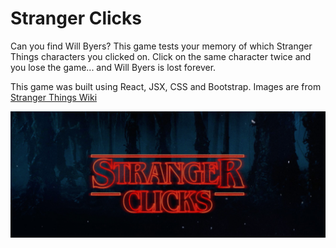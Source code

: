 # Stranger Clicks

Can you find Will Byers? This game tests your memory of which Stranger Things characters you clicked on. Click on the same character twice and you lose the game... and Will Byers is lost forever. 

This game was built using React, JSX, CSS and Bootstrap. Images are from [Stranger Things Wiki](http://strangerthings.wikia.com/wiki/Stranger_Things_Wiki)

![Stranger Clicks Image](https://github.com/danielryne/memorygame/blob/master/src/components/Header/stranger-clicks.png)